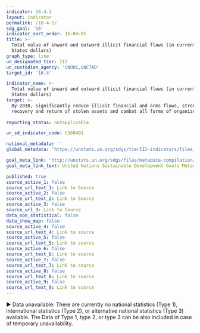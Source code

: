 ```yaml
---
indicator: 16.4.1
layout: indicator
permalink: /16-4-1/
sdg_goal: '16'
indicator_sort_order: 16-04-01
title: >-
  Total value of inward and outward illicit financial flows (in current United
  States dollars)
graph_type: line
un_designated_tier: III
un_custodian_agency: 'UNODC,UNCTAD'
target_id: '16.4'

indicator_name: >-
  Total value of inward and outward illicit financial flows (in current United
  States dollars)
target: >-
  By 2030, significantly reduce illicit financial and arms flows, strengthen the
  recovery and return of stolen assets and combat all forms of organized crime
  
reporting_status: notapplicable

un_sd_indicator_code: C160401

national_metadata: ''
global_metadata: 'https://unstats.un.org/sdgs/tierIII-indicators/files/Tier3-16-04-01.pdf'

goal_meta_link: 'http://unstats.un.org/sdgs/files/metadata-compilation/Metadata-Goal-16.pdf'
goal_meta_link_text: United Nations Sustainable Development Goals Metadata (pdf 1361kB)

published: true
source_active_1: false
source_url_text_1: Link to Source
source_active_2: false
source_url_text_2: Link to Source
source_active_3: false
source_url_3: Link to Source
data_non_statistical: false
data_show_map: false
source_active_4: false
source_url_text_4: Link to source
source_active_5: false
source_url_text_5: Link to source
source_active_6: false
source_url_text_6: Link to source
source_active_7: false
source_url_text_7: Link to source
source_active_8: false
source_url_text_8: Link to source
source_active_9: false
source_url_text_9: Link to source
---
```

▶ Data unavailable: There are currently no national statistics (Type 1), international statistics (Type 2), or alternative national statistics (Type 3) available. The Data of Type 1, type 2, or type 3 can be also included in case of temporary unavailability.
